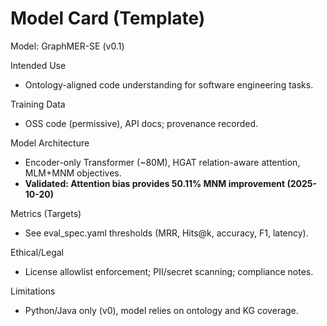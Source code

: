 # Model Card (Template)

Model: GraphMER-SE (v0.1)

Intended Use
- Ontology-aligned code understanding for software engineering tasks.

Training Data
- OSS code (permissive), API docs; provenance recorded.

Model Architecture
- Encoder-only Transformer (~80M), HGAT relation-aware attention, MLM+MNM objectives.
- **Validated: Attention bias provides 50.11% MNM improvement (2025-10-20)**

Metrics (Targets)
- See eval_spec.yaml thresholds (MRR, Hits@k, accuracy, F1, latency).

Ethical/Legal
- License allowlist enforcement; PII/secret scanning; compliance notes.

Limitations
- Python/Java only (v0), model relies on ontology and KG coverage.
